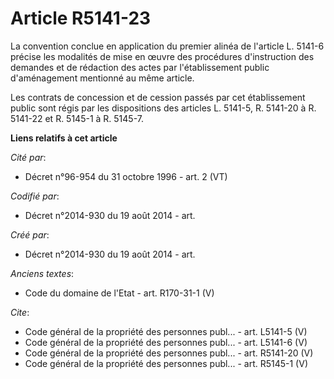 # Article R5141-23

La convention conclue en application du premier alinéa de l'article L. 5141-6 précise les modalités de mise en œuvre des
procédures d'instruction des demandes et de rédaction des actes par l'établissement public d'aménagement mentionné au même
article.

Les contrats de concession et de cession passés par cet établissement public sont régis par les dispositions des articles L.
5141-5, R. 5141-20 à R. 5141-22 et R. 5145-1 à R. 5145-7.

**Liens relatifs à cet article**

_Cité par_:

  - Décret n°96-954 du 31 octobre 1996 - art. 2 (VT)

_Codifié par_:

  - Décret n°2014-930 du 19 août 2014 - art.

_Créé par_:

  - Décret n°2014-930 du 19 août 2014 - art.

_Anciens textes_:

  - Code du domaine de l'Etat - art. R170-31-1 (V)

_Cite_:

  - Code général de la propriété des personnes publ... - art. L5141-5 (V)
  - Code général de la propriété des personnes publ... - art. L5141-6 (V)
  - Code général de la propriété des personnes publ... - art. R5141-20 (V)
  - Code général de la propriété des personnes publ... - art. R5145-1 (V)
